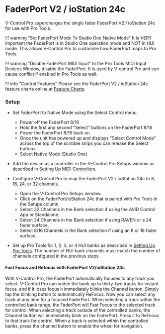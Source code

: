 # FaderPort V2 / ioStation 24c

V-Control Pro supercharges the single fader FaderPort V2 / ioStation 24c for use with Pro Tools.

!!! warning "Set FaderPort Mode To Studio One Native Mode"
    It is VERY important the FaderPort is in Studio One operation mode and NOT in HUI mode. This allows V-Control Pro to customize how FaderPort maps to Pro Tools. 

!!! warning "Disable FaderPort MIDI Input"
    In the Pro Tools MIDI Input Devices Window, disable the FaderPort. It is used by V-control Pro and can cause conflict if enabled in Pro Tools as well.

!!! info "Control Features"
    Please see the FaderPort V2 / ioStation 24c feature charts online at [Feature Charts](./feature-charts.md/#faderport-v2--iostation24c).

### Setup

* Set FaderPort to Native Mode using the Select Control menu.
    * Power off the FaderPort 8/16
    * Hold the first and second "Select" buttons on the FaderPort 8/16
    * Power the FaderPort 8/16 back on
    * Once the unit has powered up and displays "Select Control Mode" across the top of the scribble strips you can release the Select buttons
    * Select Native Mode (Studio One)

* Add the device as a controller in the V-Control Pro Setups window as described in [Setting Up MIDI Controllers](./midi-controllers.md).

* Configure V-Control Pro to map the FaderPort V2 / ioStation 24c to 8, 16, 24, or 32 channels.
    * Open the V-Control Pro Setups window.
    * Click on the FaderPort/ioStation 24c that is paired with Pro Tools in the Setups column.
    * Select 32 Channels in the Bank selection if using the AVID Control App or Standalone.
    * Select 24 Channels in the Bank selection if using RAVEN or a 24 fader surface.
    * Select 8/16 Channels in the Bank selection if using an 8 or 16 fader surface.

* Set up Pro Tools for 1, 2, 3, or 4 HUI banks as described in [Setting Up Pro Tools](./pro-tools.md). The number of HUI bank channels must match the number of channels configured in the previous steps.

#### Fast Focus and Refocus with FaderPort V2/ioStation 24c

With V-Control Pro, the FaderPort automatically focuses to any track you select. V-Control Pro can widen the bank up to thirty-two tracks for instant focus, and if it loses focus it immediately blinks the Channel button. Simply tap the blinking button to automatically ReFocus. Now you can select any track at any time for a focused FaderPort.
When selecting a track within the controlled bank range, the FaderPort will Fast Focus to the selected track for control.
When selecting a track outside of the controlled banks, the Channel button will immediately blink on the FaderPort. Press it to ReFocus to that track for control.
When a track is selected within the controlled banks, press the channel button to enable the wheel for navigation.



